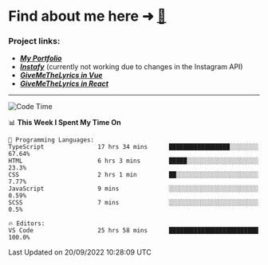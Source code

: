 # Find about me here ➜ [🧑](https://pauabella.dev)

### Project links:
- ***[My Portfolio](https://pauabella.dev)***
- ***[Instafy](https://instafy.me)*** (currently not working due to changes in the Instagram API)
- ***[GiveMeTheLyrics in Vue](https://lyrics.pauabella.dev)***
- ***[GiveMeTheLyrics in React](https://pauabella.dev/GiveMeTheLyrics)***

---
<!--START_SECTION:waka-->
![Code Time](http://img.shields.io/badge/Code%20Time-1%2C458%20hrs%202%20mins-blue)

📊 **This Week I Spent My Time On** 

```text
💬 Programming Languages: 
TypeScript               17 hrs 34 mins      █████████████████░░░░░░░░   67.64% 
HTML                     6 hrs 3 mins        █████░░░░░░░░░░░░░░░░░░░░   23.3% 
CSS                      2 hrs 1 min         ██░░░░░░░░░░░░░░░░░░░░░░░   7.77% 
JavaScript               9 mins              ░░░░░░░░░░░░░░░░░░░░░░░░░   0.59% 
SCSS                     7 mins              ░░░░░░░░░░░░░░░░░░░░░░░░░   0.5%

🔥 Editors: 
VS Code                  25 hrs 58 mins      █████████████████████████   100.0%

```


 Last Updated on 20/09/2022 10:28:09 UTC
<!--END_SECTION:waka-->
